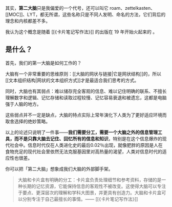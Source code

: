 其实，**第二大脑**只是我偏爱的一个代号，还可以叫它 roam、zettelkasten、[[MOC]]、LYT，都无所谓，这些名称只是不同人发明、命名的方法，它们背后的理念和内核都差不多。

我认为这个概念是随着 [[《卡片笔记写作法》]] 的出版在 19 年开始火起来的 。

## 是什么？

首先，我们的第一大脑是如何工作的？

大脑有一个非常重要的思维原则：[[大脑的网状与链接|它是网状结构]]的，所以[[文本组织结构|网状的文本组织方式]]才是最适合我们思考的方式。

同时，大脑也有其弱点：难以储存完全客观的信息、难以记住明确的联系、不擅长理解数字和逻辑、记忆存储和读取过程较慢、记忆容易衰退和被遗忘，这都是电脑强于人脑的地方。

这些弱点并不一定是缺点，大脑的特点实际上常年演化下人类为了更好适应环境而取舍选择的绝妙策略。

以上的论述只说明了一件事——**我们需要分工，需要一个大脑之外的信息管理工具，而不是只靠大脑去记住、回忆所有的信息和知识**，特别是在这个信息爆炸的现代社会中。信息时代仅在人类进化史的最后0.02％出现，就像肥胖的原因是人在食物充足的现代社会里依然无法克服基因里对高热量的渴望，人类对信息时代的适应性也很差。

你可以把「第二大脑」想象成我们大脑的外部脚手架。

>大脑和卡片盒有明确的分工：卡片盒负责处理细节和参考资料，存储的是一种长期的记忆资源，它能保持信息的客观性不被改变。这使得大脑可以专注于要点、更深层次的理解和学科大图景，并更具有创造力。大脑和卡片盒可以分别专注于自己最擅长的事情。—— [[《卡片笔记写作法》]]

